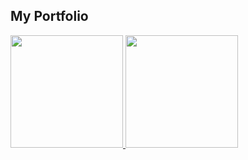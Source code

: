 ## My Portfolio

<div>
  <a href="https://github.com/Cata-24">
    <img height="180" src="https://github-readme-stats-omega-ten-18.vercel.app/api?username=Cata-24&show_icons=true&theme=dracula&include_all_commits=true&count_private=true"/>
    <img height="180" src="https://github-readme-stats-omega-ten-18.vercel.app/api/top-langs/?username=Cata-24&layout=compact&langs_count=16&theme=dracula"/>
  </a> 
</div>
